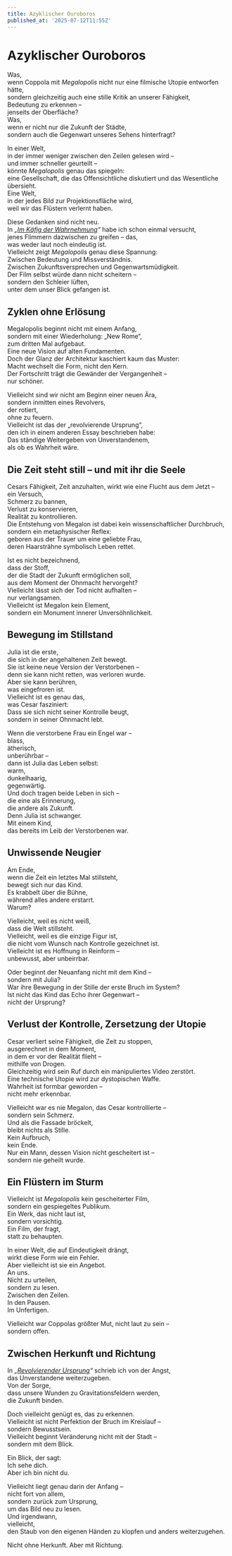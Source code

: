 ```yaml
---
title: Azyklischer Ouroboros
published_at: '2025-07-12T11:55Z'
---
```


# Azyklischer Ouroboros

Was,  
wenn Coppola mit *Megalopolis* nicht nur eine filmische Utopie entworfen hätte,  
sondern gleichzeitig auch eine stille Kritik an unserer Fähigkeit,  
Bedeutung zu erkennen –  
jenseits der Oberfläche?  
Was,  
wenn er nicht nur die Zukunft der Städte,  
sondern auch die Gegenwart unseres Sehens hinterfragt?

In einer Welt,  
in der immer weniger zwischen den Zeilen gelesen wird –  
und immer schneller geurteilt –  
könnte *Megalopolis* genau das spiegeln:  
eine Gesellschaft, die das Offensichtliche diskutiert und das Wesentliche übersieht.  
Eine Welt,  
in der jedes Bild zur Projektionsfläche wird,  
weil wir das Flüstern verlernt haben.

Diese Gedanken sind nicht neu.  
In *„[Im Käfig der Wahrnehmung](/essay/im-kaefig-der-wahrnehmung.md)“* habe ich schon einmal versucht,  
jenes Flimmern dazwischen zu greifen – das,  
was weder laut noch eindeutig ist.  
Vielleicht zeigt *Megalopolis* genau diese Spannung:  
Zwischen Bedeutung und Missverständnis.  
Zwischen Zukunftsversprechen und Gegenwartsmüdigkeit.  
Der Film selbst würde dann nicht scheitern –  
sondern den Schleier lüften,  
unter dem unser Blick gefangen ist.

## Zyklen ohne Erlösung

Megalopolis beginnt nicht mit einem Anfang,  
sondern mit einer Wiederholung: „New Rome“,  
zum dritten Mal aufgebaut.  
Eine neue Vision auf alten Fundamenten.  
Doch der Glanz der Architektur kaschiert kaum das Muster:  
Macht wechselt die Form, nicht den Kern.  
Der Fortschritt trägt die Gewänder der Vergangenheit –  
nur schöner.

Vielleicht sind wir nicht am Beginn einer neuen Ära,  
sondern inmitten eines Revolvers,  
der rotiert,  
ohne zu feuern.  
Vielleicht ist das der „revolvierende Ursprung“,  
den ich in einem anderen Essay beschrieben habe:  
Das ständige Weitergeben von Unverstandenem,  
als ob es Wahrheit wäre.

## Die Zeit steht still – und mit ihr die Seele

Cesars Fähigkeit, Zeit anzuhalten, wirkt wie eine Flucht aus dem Jetzt –  
ein Versuch,  
Schmerz zu bannen,  
Verlust zu konservieren,  
Realität zu kontrollieren.  
Die Entstehung von Megalon ist dabei kein wissenschaftlicher Durchbruch,  
sondern ein metaphysischer Reflex:  
geboren aus der Trauer um eine geliebte Frau,  
deren Haarsträhne symbolisch Leben rettet.

Ist es nicht bezeichnend,  
dass der Stoff,  
der die Stadt der Zukunft ermöglichen soll,  
aus dem Moment der Ohnmacht hervorgeht?  
Vielleicht lässt sich der Tod nicht aufhalten –  
nur verlangsamen.  
Vielleicht ist Megalon kein Element,  
sondern ein Monument innerer Unversöhnlichkeit.

## Bewegung im Stillstand

Julia ist die erste,  
die sich in der angehaltenen Zeit bewegt.  
Sie ist keine neue Version der Verstorbenen –  
denn sie kann nicht retten, was verloren wurde.  
Aber sie kann berühren,  
was eingefroren ist.  
Vielleicht ist es genau das,  
was Cesar fasziniert:  
Dass sie sich nicht seiner Kontrolle beugt,  
sondern in seiner Ohnmacht lebt.

Wenn die verstorbene Frau ein Engel war –  
blass,  
ätherisch,  
unberührbar –  
dann ist Julia das Leben selbst:  
warm,  
dunkelhaarig,  
gegenwärtig.  
Und doch tragen beide Leben in sich –  
die eine als Erinnerung,  
die andere als Zukunft.  
Denn Julia ist schwanger.  
Mit einem Kind,  
das bereits im Leib der Verstorbenen war.

## Unwissende Neugier

Am Ende,  
wenn die Zeit ein letztes Mal stillsteht,  
bewegt sich nur das Kind.  
Es krabbelt über die Bühne,  
während alles andere erstarrt.  
Warum?

Vielleicht, weil es nicht weiß,  
dass die Welt stillsteht.  
Vielleicht, weil es die einzige Figur ist,  
die nicht vom Wunsch nach Kontrolle gezeichnet ist.  
Vielleicht ist es Hoffnung in Reinform –  
unbewusst, aber unbeirrbar.

Oder beginnt der Neuanfang nicht mit dem Kind –  
sondern mit Julia?  
War ihre Bewegung in der Stille der erste Bruch im System?  
Ist nicht das Kind das Echo ihrer Gegenwart –  
nicht der Ursprung?

## Verlust der Kontrolle, Zersetzung der Utopie

Cesar verliert seine Fähigkeit, die Zeit zu stoppen,  
ausgerechnet in dem Moment,  
in dem er vor der Realität flieht –  
mithilfe von Drogen.  
Gleichzeitig wird sein Ruf durch ein manipuliertes Video zerstört.  
Eine technische Utopie wird zur dystopischen Waffe.  
Wahrheit ist formbar geworden –  
nicht mehr erkennbar.

Vielleicht war es nie Megalon, das Cesar kontrollierte –  
sondern sein Schmerz.  
Und als die Fassade bröckelt,  
bleibt nichts als Stille.  
Kein Aufbruch,  
kein Ende.  
Nur ein Mann, dessen Vision nicht gescheitert ist –  
sondern nie geheilt wurde.

## Ein Flüstern im Sturm

Vielleicht ist *Megalopolis* kein gescheiterter Film,  
sondern ein gespiegeltes Publikum.  
Ein Werk, das nicht laut ist,  
sondern vorsichtig.  
Ein Film, der fragt,  
statt zu behaupten.

In einer Welt, die auf Eindeutigkeit drängt,  
wirkt diese Form wie ein Fehler.  
Aber vielleicht ist sie ein Angebot.  
An uns.  
Nicht zu urteilen,  
sondern zu lesen.  
Zwischen den Zeilen.  
In den Pausen.  
Im Unfertigen.

Vielleicht war Coppolas größter Mut, nicht laut zu sein –  
sondern offen.

## Zwischen Herkunft und Richtung

In *„[Revolvierender Ursprung](/essay/revolvierender-ursprung.md)“* schrieb ich von der Angst,  
das Unverstandene weiterzugeben.  
Von der Sorge,  
dass unsere Wunden zu Gravitationsfeldern werden,  
die Zukunft binden.

Doch vielleicht genügt es, das zu erkennen.  
Vielleicht ist nicht Perfektion der Bruch im Kreislauf –  
sondern Bewusstsein.  
Vielleicht beginnt Veränderung nicht mit der Stadt –  
sondern mit dem Blick.

Ein Blick, der sagt:  
Ich sehe dich.  
Aber ich bin nicht du.

Vielleicht liegt genau darin der Anfang –  
nicht fort von allem,  
sondern zurück zum Ursprung,  
um das Bild neu zu lesen.  
Und irgendwann,  
vielleicht,  
den Staub von den eigenen Händen zu klopfen und anders weiterzugehen.

Nicht ohne Herkunft. Aber mit Richtung.
